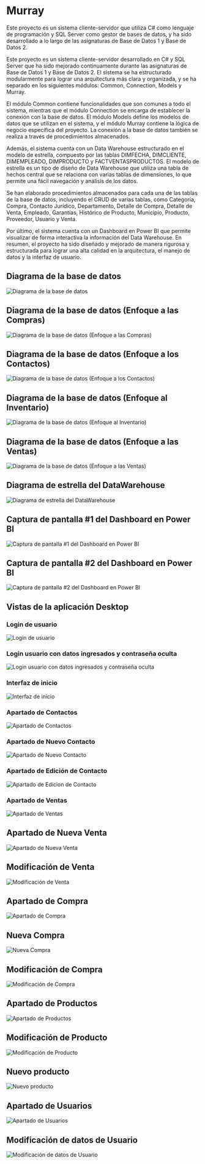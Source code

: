 # Murray

Este proyecto es un sistema cliente-servidor que utiliza C# como lenguaje de programación y SQL Server como gestor de bases de datos, y ha sido desarrollado a lo largo de las asignaturas de Base de Datos 1 y Base de Datos 2. 

Este proyecto es un sistema cliente-servidor desarrollado en C# y SQL Server que ha sido mejorado continuamente durante las asignaturas de Base de Datos 1 y Base de Datos 2. El sistema se ha estructurado modularmente para lograr una arquitectura más clara y organizada, y se ha separado en los siguientes módulos: Common, Connection, Models y Murray.

El módulo Common contiene funcionalidades que son comunes a todo el sistema, mientras que el módulo Connection se encarga de establecer la conexión con la base de datos. El módulo Models define los modelos de datos que se utilizan en el sistema, y el módulo Murray contiene la lógica de negocio específica del proyecto. La conexión a la base de datos también se realiza a través de procedimientos almacenados.

Además, el sistema cuenta con un Data Warehouse estructurado en el modelo de estrella, compuesto por las tablas DIMFECHA, DIMCLIENTE, DIMEMPLEADO, DIMPRODUCTO y FACTVENTASPRODUCTOS. El modelo de estrella es un tipo de diseño de Data Warehouse que utiliza una tabla de hechos central que se relaciona con varias tablas de dimensiones, lo que permite una fácil navegación y análisis de los datos.

Se han elaborado procedimientos almacenados para cada una de las tablas de la base de datos, incluyendo el CRUD de varias tablas, como Categoría, Compra, Contacto Jurídico, Departamento, Detalle de Compra, Detalle de Venta, Empleado, Garantías, Histórico de Producto, Municipio, Producto, Proveedor, Usuario y Venta.

Por último, el sistema cuenta con un Dashboard en Power BI que permite visualizar de forma interactiva la información del Data Warehouse. En resumen, el proyecto ha sido diseñado y mejorado de manera rigurosa y estructurada para lograr una alta calidad en la arquitectura, el manejo de datos y la interfaz de usuario.


## Diagrama de la base de datos 

![Diagrama de la base de datos ](https://user-images.githubusercontent.com/80351751/220812098-01eeca01-b820-447b-aed8-e346cc82c1ef.png)

## Diagrama de la base de datos (Enfoque a las Compras)

![Diagrama de la base de datos (Enfoque a las Compras)](https://user-images.githubusercontent.com/80351751/220812369-13a1dce9-b0ad-4f6a-89bf-5bd6272f213b.png)

## Diagrama de la base de datos (Enfoque a los Contactos)

![Diagrama de la base de datos (Enfoque a los Contactos)](https://user-images.githubusercontent.com/80351751/220812423-fc361d32-2a4f-405f-b6fb-978e1bb459b8.png)

## Diagrama de la base de datos (Enfoque al Inventario)

![Diagrama de la base de datos (Enfoque al Inventario) ](https://user-images.githubusercontent.com/80351751/220812527-3ff9f5f3-1d67-4300-8ee7-3ed315fa004c.png)

## Diagrama de la base de datos (Enfoque a las Ventas)

![Diagrama de la base de datos (Enfoque a las Ventas)](https://user-images.githubusercontent.com/80351751/220812609-69bd5ca4-6b11-4e64-824b-9c1e1b48523e.png)

## Diagrama de estrella del DataWarehouse

![Diagrama de estrella del DataWarehouse](https://user-images.githubusercontent.com/80351751/220812734-bf009129-fd05-4460-89ee-2ad3f86e5806.png)

## Captura de pantalla #1 del Dashboard en Power BI

![Captura de pantalla #1 del Dashboard en Power BI](https://user-images.githubusercontent.com/80351751/220813123-3cb4ba1c-8d35-41b0-8c77-2b9596dd747e.png)

## Captura de pantalla #2 del Dashboard en Power BI

![Captura de pantalla #2 del Dashboard en Power BI](https://user-images.githubusercontent.com/80351751/220813174-9167bd3b-c0ce-4af9-9215-d9d9210ad4ff.png)

## Vistas de la aplicación Desktop

### Login de usuario

![Login de usuario](https://user-images.githubusercontent.com/80351751/220813369-3ca2373d-05a5-4895-9807-414440b5412f.png)

### Login usuario con datos ingresados y contraseña oculta

![Login usuario con datos ingresados y contraseña oculta](https://user-images.githubusercontent.com/80351751/220813440-eab79cb5-6671-4747-b893-4e66bb0cf29d.png)

### Interfaz de inicio

![Interfaz de inicio](https://user-images.githubusercontent.com/80351751/220813491-ad951b86-e976-4065-af32-dcc58777bc02.png)

### Apartado de Contactos

![Apartado de Contactos](https://user-images.githubusercontent.com/80351751/220813519-34099bbb-873d-434d-abff-9c7578906917.png)

### Apartado de Nuevo Contacto

![Apartado de Nuevo Contacto](https://user-images.githubusercontent.com/80351751/220813553-d3f91571-f5ec-4d0e-b2f6-c13a05ac53a3.png)

### Apartado de Edición de Contacto

![Apartado de Edicion de Contacto](https://user-images.githubusercontent.com/80351751/220813602-88072e9f-55e3-4b48-b7e6-378df3fee846.png)

### Apartado de Ventas

![Apartado de Ventas](https://user-images.githubusercontent.com/80351751/220813613-02d22e42-7b63-494f-9855-83bc9c996ab7.png)


## Apartado de Nueva Venta

![Apartado de Nueva Venta](https://user-images.githubusercontent.com/80351751/220813701-68aa39b0-c35e-4fff-a3c9-b3e189cc24ee.png)

## Modificación de Venta

![Modificación de Venta](https://user-images.githubusercontent.com/80351751/220813788-eef960fb-68ea-4a1d-bb4c-5b80cca6fe22.png)

## Apartado de Compra

![Apartado de Compra](https://user-images.githubusercontent.com/80351751/220813817-1f55ae05-abb6-4115-ac36-7ec48629ae61.png)

## Nueva Compra

![Nueva Compra](https://user-images.githubusercontent.com/80351751/220813842-4f2ea356-4b52-44a4-8428-82bf07fddc45.png)

## Modificación de Compra

![Modificación de Compra](https://user-images.githubusercontent.com/80351751/220813863-4f664dbf-6193-44a8-be83-456ac5841a4a.png)

## Apartado de Productos

![Apartado de Productos](https://user-images.githubusercontent.com/80351751/220813890-c3e7483f-8baa-4868-8d9d-446344bc92df.png)

## Modificación de Producto

![Modificación de Producto](https://user-images.githubusercontent.com/80351751/220813915-83e73bb8-dbba-49ac-8425-82cabccb7d3d.png)

## Nuevo producto

![Nuevo producto](https://user-images.githubusercontent.com/80351751/220813942-3e1bc2ab-9703-4746-be25-c11059d3a190.png)

## Apartado de Usuarios

![Apartado de Usuarios](https://user-images.githubusercontent.com/80351751/220813970-c956e15f-b45a-48e0-9d1a-222f5cedc0e6.png)

## Modificación de datos de Usuario

![Modificación de datos de Usuario](https://user-images.githubusercontent.com/80351751/220814013-0d86db42-5fe2-4eae-9e7b-6e522efbcf7f.png)


